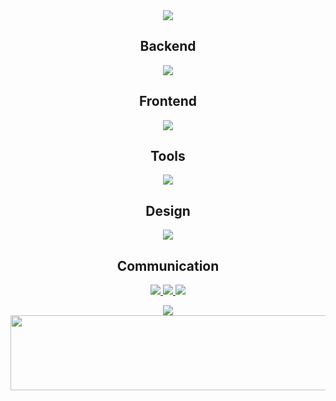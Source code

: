 <div align="center">

<img src="https://capsule-render.vercel.app/api?type=waving&color=87CEEB&height=180&section=header&text=Welcome%20to%20My%20GitHub!&fontSize=35&fontColor=fff&animation=twinkling&fontAlignY=35" />

## Backend
<p>
  <img src="https://skillicons.dev/icons?i=java,c" />
</p>

## Frontend
<p>
  <img src="https://skillicons.dev/icons?i=html,css,js,react" />
</p>

## Tools
<p>
  <img src="https://skillicons.dev/icons?i=vscode,idea,visualstudio,notion" />
</p>

## Design
<p>
  <img src="https://skillicons.dev/icons?i=figma,ps,ai" />
</p>

## Communication
<p>
  <a href="mailto:s2522@e-mirim.hs.kr">
    <img src="https://skillicons.dev/icons?i=gmail" />
  </a>
  <a href="https://instagram.com/y.zan.ox" target="_blank">
    <img src="https://skillicons.dev/icons?i=instagram" />
  </a>
  <a href="https://discord.com" target="_blank">
    <img src="https://skillicons.dev/icons?i=discord" />
  </a>
</p>

<img src="https://capsule-render.vercel.app/api?type=waving&color=87CEEB&height=120&section=footer"/>

</div>

<a href="https://www.gitanimals.org/en_US?utm_medium=image&utm_source=slxn00&utm_content=line">
  <img
    src="https://render.gitanimals.org/lines/slxn00?pet-id=760692345508410568"
    width="600"
    height="120"
  />
</a>
  
